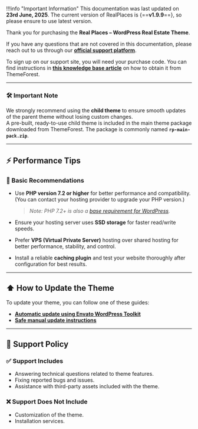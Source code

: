!!!info "Important Information"
    This documentation was last updated on **23rd June, 2025**. The current version of RealPlaces is {==**v1.9.9**==}, so please ensure to use latest version.

Thank you for purchasing the **Real Places – WordPress Real Estate Theme**.

If you have any questions that are not covered in this documentation, please reach out to us through our **[official support platform](http://support.inspirythemes.com/)**.

To sign up on our support site, you will need your purchase code. You can find instructions in **[this knowledge base article](https://support.inspirythemes.com/knowledgebase/how-to-get-themeforest-item-purchase-code/)** on how to obtain it from ThemeForest.

---

### 🛠️ Important Note

We strongly recommend using the **child theme** to ensure smooth updates of the parent theme without losing custom changes.  
A pre-built, ready-to-use child theme is included in the main theme package downloaded from ThemeForest. The package is commonly named **`rp-main-pack.zip`**.

---

## ⚡ Performance Tips

### 🔹 Basic Recommendations

- Use **PHP version 7.2 or higher** for better performance and compatibility.  
  (You can contact your hosting provider to upgrade your PHP version.)  
  > _Note: PHP 7.2+ is also a [base requirement for WordPress](https://wordpress.org/about/requirements/)._

- Ensure your hosting server uses **SSD storage** for faster read/write speeds.

- Prefer **VPS (Virtual Private Server)** hosting over shared hosting for better performance, stability, and control.

- Install a reliable **caching plugin** and test your website thoroughly after configuration for best results.

---

## ⬆️ How to Update the Theme

To update your theme, you can follow one of these guides:

- **[Automatic update using Envato WordPress Toolkit](https://support.inspirythemes.com/knowledgebase/update-theme-using-envato-wordpress-toolkit/)**
- **[Safe manual update instructions](https://support.inspirythemes.com/knowledgebase/update-any-wordpress-theme-safely/)**

---

## 🛟 Support Policy

### ✅ Support Includes

- Answering technical questions related to theme features.
- Fixing reported bugs and issues.
- Assistance with third-party assets included with the theme.

### ❌ Support Does Not Include

- Customization of the theme.
- Installation services.